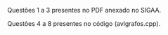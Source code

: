 Questões 1 a 3 presentes no PDF anexado no SIGAA.

Questões 4 a 8 presentes no código (avlgrafos.cpp).
